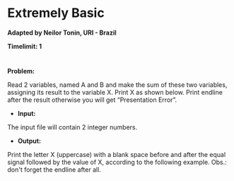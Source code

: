 # Extremely Basic

**Adapted by Neilor Tonin, URI - Brazil**

**Timelimit: 1**
#

**Problem:**

Read 2 variables, named A and B and make the sum of these two variables, assigning its result to the variable X. Print X as shown below. Print endline after the result otherwise you will get “Presentation Error”.

- **Input:**

The input file will contain 2 integer numbers.

- **Output:**

Print the letter X (uppercase) with a blank space before and after the equal signal followed by the value of X, according to the following example.
Obs.: don't forget the endline after all.

